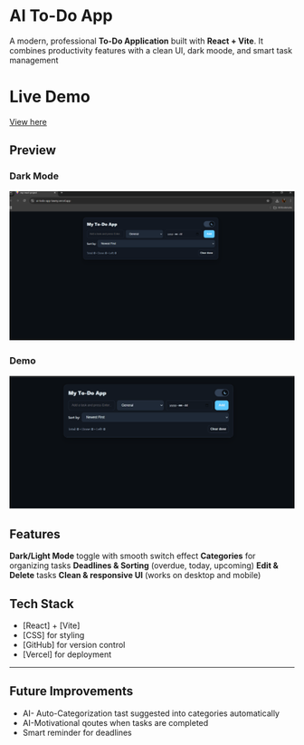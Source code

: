 # AI To-Do App

A modern, professional **To-Do Application** built with **React + Vite**.
It combines productivity features with a clean UI, dark moode, and smart task management

# Live Demo
[View here](https://ai-todo-app-tawny.vercel.app/)

## Preview

### Dark Mode
![Dark Mode Screenshot](./public/screenshot.png)

### Demo
![App Demo](./public/demo.gif)

## Features
**Dark/Light Mode** toggle with smooth switch effect
**Categories** for organizing tasks
**Deadlines & Sorting** (overdue, today, upcoming)
**Edit & Delete** tasks
**Clean & responsive UI** (works on desktop and mobile)

## Tech Stack
- [React] + [Vite]
- [CSS] for styling
- [GitHub] for version control
- [Vercel] for deployment

---

## Future Improvements 
- AI- Auto-Categorization tast suggested into categories automatically
- AI-Motivational qoutes when tasks are completed
- Smart reminder for deadlines

